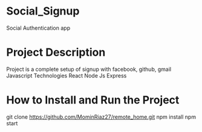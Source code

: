 # Social_Signup
Social Authentication app


# Project Description
Project is a complete setup of signup with facebook, github, gmail
Javascript
Technologies
React
Node Js
Express



# How to Install and Run the Project
git clone https://github.com/MominRiaz27/remote_home.git
npm install
npm start
